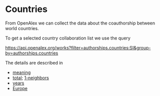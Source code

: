 # Countries

From OpenAlex we can collect the data about the coauthorship between world countries.

To get a selected country collaboration list we use the query

https://api.openalex.org/works?filter=authorships.countries:SI&group-by=authorships.countries

The details are described in 
  - [meaning](https://github.com/bavla/OpenAlex/blob/main/Countries/meaning.pdf)
  - [total](); [1-neighbors](https://github.com/bavla/OpenAlex/blob/main/Countries/OpenAlex_1-neighbors.pdf)
  - [years]()
  - [Europe]()

